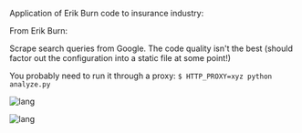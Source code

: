 Application of Erik Burn code to insurance industry:

From Erik Burn:

Scrape search queries from Google. The code quality isn't the best (should factor out the configuration into a static file at some point!)

You probably need to run it through a proxy: `$ HTTP_PROXY=xyz python analyze.py`

![lang](https://raw.githubusercontent.com/erikbern/eigenstuff/master/prog_lang_matrix.png)

![lang](https://raw.githubusercontent.com/erikbern/eigenstuff/master/prog_lang_matrix_eig.png)
